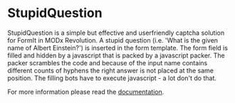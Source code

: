 # StupidQuestion

StupidQuestion is a simple but effective and userfriendly captcha solution for
FormIt in MODx Revolution. A stupid question (i.e. 'What is the given name of
Albert Einstein?') is inserted in the form template. The form field is filled
and hidden by a javascript that is packed by a javascript packer. The packer
scrambles the code and because of the input name contains different counts of
hyphens the right answer is not placed at the same position. The filling bots
have to execute javascript - a lot don't do that.

For more information please read the
[documentation](https://jako.github.io/StupidQuestion/).
